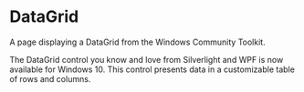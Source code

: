 ﻿# DataGrid

A page displaying a DataGrid from the Windows Community Toolkit.

The DataGrid control you know and love from Silverlight and WPF is now available for Windows 10. This control presents data in a customizable table of rows and columns.

